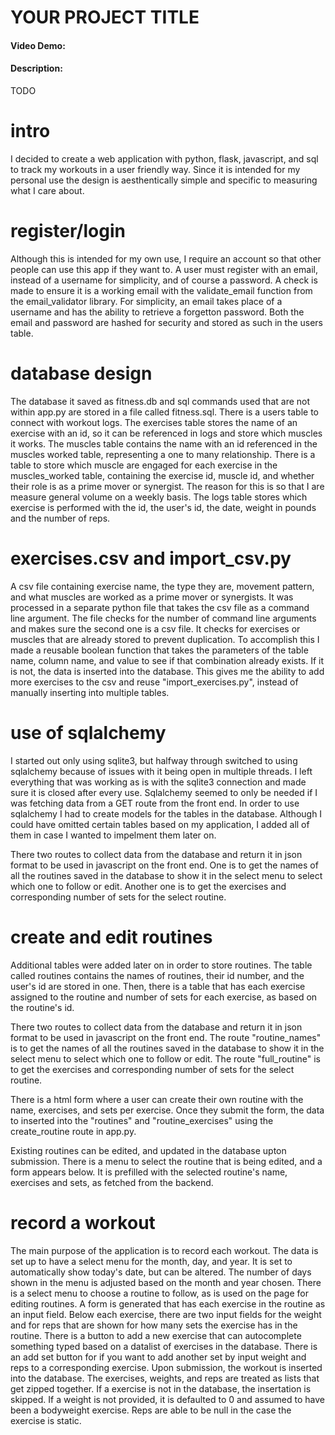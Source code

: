 # YOUR PROJECT TITLE
#### Video Demo:  <URL HERE>
#### Description:
TODO
# intro
I decided to create a web application with python, flask, javascript, and sql to track my workouts in a user friendly way. Since it is intended for my personal use the design is aesthentically simple and specific to measuring what I care about.

# register/login
Although this is intended for my own use, I require an account so that other people can use this app if they want to. A user must register with an email, instead of a username for simplicity, and of course a password. A check is made to ensure it is a working email with the validate_email function from the email_validator library. For simplicity, an email takes place of a username and has the ability to retrieve a forgetton password. Both the email and password are hashed for security and stored as such in the users table.

# database design
The database it saved as fitness.db and sql commands used that are not within app.py are stored in a file called fitness.sql. There is a users table to connect with workout logs. The exercises table stores the name of an exercise with an id, so it can be referenced in logs and store which muscles it works. The muscles table contains the name with an id referenced in the muscles worked table, representing a one to many relationship. There is a table to store which muscle are engaged for each exercise in the muscles_worked table, containing the exercise id, muscle id, and whether their role is as a prime mover or synergist. The reason for this is so that I are measure general volume on a weekly basis. The logs table stores which exercise is performed with the id, the user's id, the date, weight in pounds and the number of reps.

# exercises.csv and import_csv.py
A csv file containing exercise name, the type they are, movement pattern, and what muscles are worked as a prime mover or synergists. It was processed in a separate python file that takes the csv file as a command line argument. The file checks for the number of command line arguments and makes sure the second one is a csv file. 
It checks for exercises or muscles that are already stored to prevent duplication. To accomplish this I made a reusable boolean function that takes the parameters of the table name, column name, and value to see if that combination already exists. If it is not, the data is inserted into the database. This gives me the ability to add more exercises to the csv and reuse "import_exercises.py", instead of manually inserting into multiple tables.

# use of sqlalchemy
I started out only using sqlite3, but halfway through switched to using sqlalchemy because of issues with it being open in multiple threads. I left everything that was working as is with the sqlite3 connection and made sure it is closed after every use.
Sqlalchemy seemed to only be needed if I was fetching data from a GET route from the front end.
In order to use sqlalchemy I had to create models for the tables in the database. Although I could have omitted certain tables based on my application, I added all of them in case I wanted to impelment them later on. 

There two routes to collect data from the database and return it in json format to be used in javascript on the front end. One is to get the names of all the routines saved in the database to show it in the select menu to select which one to follow or edit. Another one is to get the exercises and corresponding number of sets for the select routine.

# create and edit routines

Additional tables were added later on in order to store routines. The table called routines contains the names of routines, their id number, and the user's id are stored in one. Then, there is a table that has each exercise assigned to the routine and number of sets for each exercise, as based on the routine's id.

There two routes to collect data from the database and return it in json format to be used in javascript on the front end. The route "routine_names" is to get the names of all the routines saved in the database to show it in the select menu to select which one to follow or edit. The route "full_routine" is to get the exercises and corresponding number of sets for the select routine.

There is a html form where a user can create their own routine with the name, exercises, and sets per exercise.
Once they submit the form, the data to inserted into the "routines" and "routine_exercises" using the create_routine route in app.py.

Existing routines can be edited, and updated in the database upton submission.
There is a menu to select the routine that is being edited, and a form appears below. It is prefilled with the selected routine's name, exercises and sets, as fetched from the backend.

# record a workout

The main purpose of the application is to record each workout. The data is set up to have a select menu for the month, day, and year. It is set to automatically show today's date, but can be altered. The number of days shown in the menu is adjusted based on the month and year chosen. There is a select menu to choose a routine to follow, as is used on the page for editing routines. A form is generated that has each exercise in the routine as an input field. Below each exercise, there are two input fields for the weight and for reps that are shown for how many sets the exercise has in the routine. There is a button to add a new exercise that can autocomplete something typed based on a datalist of exercises in the database. There is an add set button for if you want to add another set by input weight and reps to a corresponding exercise. Upon submission, the workout is inserted into the database. The exercises, weights, and reps are treated as lists that get zipped together. If a exercise is not in the database, the insertation is skipped. If a weight is not provided, it is defaulted to 0 and assumed to have been a bodyweight exercise. Reps are able to be null in the case the exercise is static. 
